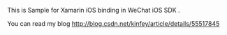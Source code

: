 This is Sample for Xamarin iOS binding in WeChat iOS SDK .

You can read my blog http://blog.csdn.net/kinfey/article/details/55517845

